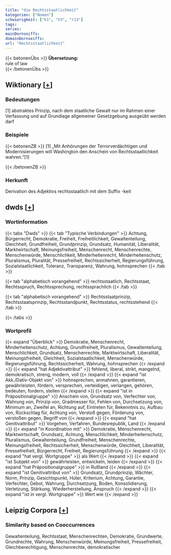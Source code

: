 ```yaml
---
title: "die Rechtsstaatlichkeit"
kategorien: ["Nomen"]
schwierigkeit: ["k1", "h3", "r13"]
tags:
series:
mainDornseiffs:
domainDornseiffs:
url: "Rechtsstaatlichkeit"
---
```


{{< betonenÜbs >}}
**Übersetzung:**  
rule of law  
{{< /betonenÜbs >}}

## Wiktionary [[+](https://de.wiktionary.org/wiki/Rechtsstaatlichkeit)]

### Bedeutungen
[1] abstraktes Prinzip, nach dem staatliche Gewalt nur im Rahmen einer Verfassung und auf Grundlage allgemeiner Gesetzgebung ausgeübt werden darf  

### Beispiele
{{< betonenZB >}}
[1] „Mit Anhörungen der Terrorverdächtigen und Modernisierungen will Washington den Anschein von Rechtsstaatlichkeit wahren.“[1]  

{{< /betonenZB >}}
### Herkunft
Derivation des Adjektivs rechtsstaatlich mit dem Suffix -keit  



## dwds [[+](https://www.dwds.de/wb/Rechtsstaatlichkeit)]

### Wortinformation
{{< tabs "Dwds" >}}
{{< tab "Typische Verbindungen" >}}
Achtung, Bürgerrecht, Demokratie, Freiheit, Freiheitlichkeit, Gewaltenteilung, Gleichheit, Grundfreiheit, Grundprinzip, Grundsatz, Humanität, Liberalität, Marktwirtschaft, Meinungsfreiheit, Menschenrecht, Menschenrechte, Menschenwürde, Menschlichkeit, Minderheitenrecht, Minderheitenschutz, Pluralismus, Pluralität, Pressefreiheit, Rechtssicherheit, Regierungsführung, Sozialstaatlichkeit, Toleranz, Transparenz, Wahrung, hohnsprechen
{{< /tab >}}

{{< tab "alphabetisch vorangehend" >}}
rechtsstaatlich, Rechtsstaat, Rechtsspruch, Rechtssprechung, rechtssprachlich
{{< /tab >}}

{{< tab "alphabetisch vorangehend" >}}
Rechtsstaatprinzip, Rechtsstaatsprinzip, Rechtsstandpunkt, Rechtsstatus, rechtsstehend
{{< /tab >}}

{{< /tabs >}}

### Wortprofil
{{< expand "Überblick" >}} Demokratie, Menschenrecht, Minderheitenschutz, Achtung, Grundfreiheit, Pluralismus, Gewaltenteilung, Menschlichkeit, Grundsatz, Menschenrechte, Marktwirtschaft, Liberalität, Meinungsfreiheit, Gleichheit, Sozialstaatlichkeit, Menschenwürde, Regierungsführung, Rechtssicherheit, Wahrung, hohnsprechen {{< /expand >}}
{{< expand "hat Adjektivattribut" >}} fehlend, liberal, strikt, mangelnd, demokratisch, streng, modern, voll {{< /expand >}}
{{< expand "ist Akk./Dativ-Objekt von" >}} hohnsprechen, anmahnen, garantieren, gewährleisten, fördern, versprechen, verteidigen, verlangen, gehören, bedeuten, fordern, stellen {{< /expand >}}
{{< expand "ist in Präpositionalgruppe" >}} Anschein von, Grundsatz von, Verfechter von, Wahrung von, Prinzip von, Gradmesser für, Fehlen von, Durchsetzung von, Minimum an, Zweifel an, Richtung auf, Eintreten für, Bekenntnis zu, Aufbau von, Rückschlag für, Achtung von, Verstoß gegen, Förderung von, verstoßen gegen, Begriff von {{< /expand >}}
{{< expand "hat Genitivattribut" >}} Vorgehen, Verfahren, Bundesrepublik, Land {{< /expand >}}
{{< expand "in Koordination mit" >}} Demokratie, Menschenrecht, Marktwirtschaft, Grundsatz, Achtung, Menschlichkeit, Minderheitenschutz, Pluralismus, Gewaltenteilung, Grundfreiheit, Menschenrechte, Meinungsfreiheit, Rechtssicherheit, Menschenwürde, Gleichheit, Liberalität, Pressefreiheit, Bürgerrecht, Freiheit, Regierungsführung {{< /expand >}}
{{< expand "hat vergl. Wortgruppe" >}} als Wert {{< /expand >}}
{{< expand "ist Subjekt von" >}} gewährleisten, entwickeln, leiden {{< /expand >}}
{{< expand "hat Präpositionalgruppe" >}} in Rußland {{< /expand >}}
{{< expand "ist Genitivattribut von" >}} Grundsatz, Grundprinzip, Wächter, Norm, Prinzip, Gesichtspunkt, Hüter, Kriterium, Achtung, Garantie, Verfechter, Gebot, Wahrung, Durchsetzung, Boden, Konsolidierung, Verletzung, Stärkung, Wiederherstellung, Anspruch {{< /expand >}}
{{< expand "ist in vergl. Wortgruppe" >}} Wert wie {{< /expand >}}

## Leipzig Corpora [[+](https://corpora.uni-leipzig.de/en/res?word=Rechtsstaatlichkeit&corpusId=deu_newscrawl-public_2018)]


### Similarity based on Cooccurrences
Gewaltenteilung, Rechtsstaat, Menschenrechten, Demokratie, Grundwerte, Grundrechte, Wahrung, Menschenwürde, Meinungsfreiheit, Pressefreiheit, Gleichberechtigung, Menschenrechte, demokratischer

